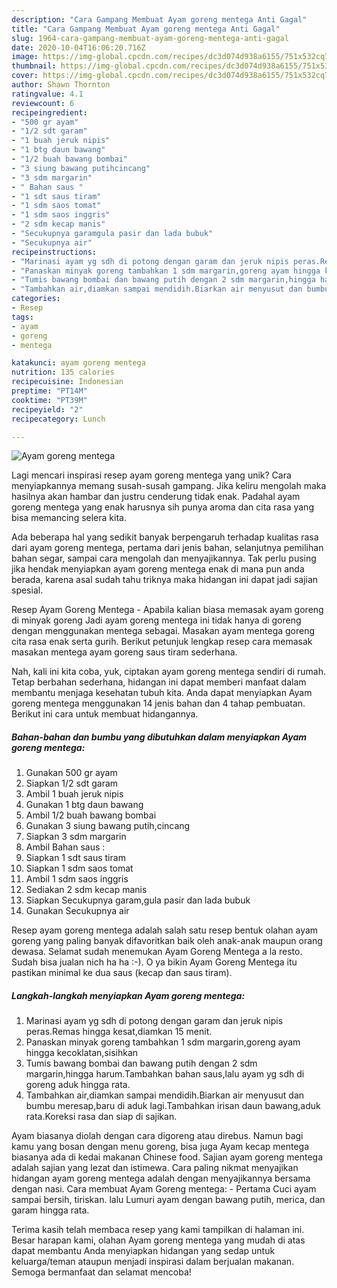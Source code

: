 ```yaml
---
description: "Cara Gampang Membuat Ayam goreng mentega Anti Gagal"
title: "Cara Gampang Membuat Ayam goreng mentega Anti Gagal"
slug: 1964-cara-gampang-membuat-ayam-goreng-mentega-anti-gagal
date: 2020-10-04T16:06:20.716Z
image: https://img-global.cpcdn.com/recipes/dc3d074d938a6155/751x532cq70/ayam-goreng-mentega-foto-resep-utama.jpg
thumbnail: https://img-global.cpcdn.com/recipes/dc3d074d938a6155/751x532cq70/ayam-goreng-mentega-foto-resep-utama.jpg
cover: https://img-global.cpcdn.com/recipes/dc3d074d938a6155/751x532cq70/ayam-goreng-mentega-foto-resep-utama.jpg
author: Shawn Thornton
ratingvalue: 4.1
reviewcount: 6
recipeingredient:
- "500 gr ayam"
- "1/2 sdt garam"
- "1 buah jeruk nipis"
- "1 btg daun bawang"
- "1/2 buah bawang bombai"
- "3 siung bawang putihcincang"
- "3 sdm margarin"
- " Bahan saus "
- "1 sdt saus tiram"
- "1 sdm saos tomat"
- "1 sdm saos inggris"
- "2 sdm kecap manis"
- "Secukupnya garamgula pasir dan lada bubuk"
- "Secukupnya air"
recipeinstructions:
- "Marinasi ayam yg sdh di potong dengan garam dan jeruk nipis peras.Remas hingga kesat,diamkan 15 menit."
- "Panaskan minyak goreng tambahkan 1 sdm margarin,goreng ayam hingga kecoklatan,sisihkan"
- "Tumis bawang bombai dan bawang putih dengan 2 sdm margarin,hingga harum.Tambahkan bahan saus,lalu ayam yg sdh di goreng aduk hingga rata."
- "Tambahkan air,diamkan sampai mendidih.Biarkan air menyusut dan bumbu meresap,baru di aduk lagi.Tambahkan irisan daun bawang,aduk rata.Koreksi rasa dan siap di sajikan."
categories:
- Resep
tags:
- ayam
- goreng
- mentega

katakunci: ayam goreng mentega 
nutrition: 135 calories
recipecuisine: Indonesian
preptime: "PT14M"
cooktime: "PT39M"
recipeyield: "2"
recipecategory: Lunch

---
```



![Ayam goreng mentega](https://img-global.cpcdn.com/recipes/dc3d074d938a6155/751x532cq70/ayam-goreng-mentega-foto-resep-utama.jpg)

Lagi mencari inspirasi resep ayam goreng mentega yang unik? Cara menyiapkannya memang susah-susah gampang. Jika keliru mengolah maka hasilnya akan hambar dan justru cenderung tidak enak. Padahal ayam goreng mentega yang enak harusnya sih punya aroma dan cita rasa yang bisa memancing selera kita.

Ada beberapa hal yang sedikit banyak berpengaruh terhadap kualitas rasa dari ayam goreng mentega, pertama dari jenis bahan, selanjutnya pemilihan bahan segar, sampai cara mengolah dan menyajikannya. Tak perlu pusing jika hendak menyiapkan ayam goreng mentega enak di mana pun anda berada, karena asal sudah tahu triknya maka hidangan ini dapat jadi sajian spesial.

Resep Ayam Goreng Mentega - Apabila kalian biasa memasak ayam goreng di minyak goreng Jadi ayam goreng mentega ini tidak hanya di goreng dengan menggunakan mentega sebagai. Masakan ayam mentega goreng cita rasa enak serta gurih. Berikut petunjuk lengkap resep cara memasak masakan mentega ayam goreng saus tiram sederhana.


Nah, kali ini kita coba, yuk, ciptakan ayam goreng mentega sendiri di rumah. Tetap berbahan sederhana, hidangan ini dapat memberi manfaat dalam membantu menjaga kesehatan tubuh kita. Anda dapat menyiapkan Ayam goreng mentega menggunakan 14 jenis bahan dan 4 tahap pembuatan. Berikut ini cara untuk membuat hidangannya.

<!--inarticleads1-->

##### Bahan-bahan dan bumbu yang dibutuhkan dalam menyiapkan Ayam goreng mentega:

1. Gunakan 500 gr ayam
1. Siapkan 1/2 sdt garam
1. Ambil 1 buah jeruk nipis
1. Gunakan 1 btg daun bawang
1. Ambil 1/2 buah bawang bombai
1. Gunakan 3 siung bawang putih,cincang
1. Siapkan 3 sdm margarin
1. Ambil  Bahan saus :
1. Siapkan 1 sdt saus tiram
1. Siapkan 1 sdm saos tomat
1. Ambil 1 sdm saos inggris
1. Sediakan 2 sdm kecap manis
1. Siapkan Secukupnya garam,gula pasir dan lada bubuk
1. Gunakan Secukupnya air


Resep ayam goreng mentega adalah salah satu resep bentuk olahan ayam goreng yang paling banyak difavoritkan baik oleh anak-anak maupun orang dewasa. Selamat sudah menemukan Ayam Goreng Mentega a la resto. Sudah bisa jualan nich ha ha :-). O ya bikin Ayam Goreng Mentega itu pastikan minimal ke dua saus (kecap dan saus tiram). 

<!--inarticleads2-->

##### Langkah-langkah menyiapkan Ayam goreng mentega:

1. Marinasi ayam yg sdh di potong dengan garam dan jeruk nipis peras.Remas hingga kesat,diamkan 15 menit.
1. Panaskan minyak goreng tambahkan 1 sdm margarin,goreng ayam hingga kecoklatan,sisihkan
1. Tumis bawang bombai dan bawang putih dengan 2 sdm margarin,hingga harum.Tambahkan bahan saus,lalu ayam yg sdh di goreng aduk hingga rata.
1. Tambahkan air,diamkan sampai mendidih.Biarkan air menyusut dan bumbu meresap,baru di aduk lagi.Tambahkan irisan daun bawang,aduk rata.Koreksi rasa dan siap di sajikan.


Ayam biasanya diolah dengan cara digoreng atau direbus. Namun bagi kamu yang bosan dengan menu goreng, bisa juga Ayam kecap mentega biasanya ada di kedai makanan Chinese food. Sajian ayam goreng mentega adalah sajian yang lezat dan istimewa. Cara paling nikmat menyajikan hidangan ayam goreng mentega adalah dengan menyajikannya bersama dengan nasi. Cara membuat Ayam Goreng mentega: - Pertama Cuci ayam sampai bersih, tiriskan. lalu Lumuri ayam dengan bawang putih, merica, dan garam hingga rata. 

Terima kasih telah membaca resep yang kami tampilkan di halaman ini. Besar harapan kami, olahan Ayam goreng mentega yang mudah di atas dapat membantu Anda menyiapkan hidangan yang sedap untuk keluarga/teman ataupun menjadi inspirasi dalam berjualan makanan. Semoga bermanfaat dan selamat mencoba!

